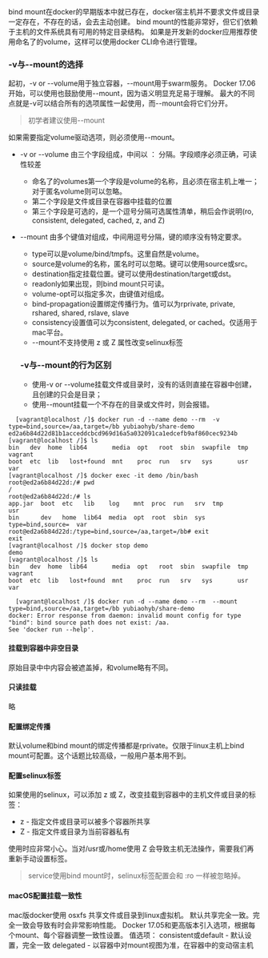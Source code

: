 bind mount在docker的早期版本中就已存在，docker宿主机并不要求文件或目录一定存在，不存在的话，会去主动创建。
bind mount的性能非常好，但它们依赖于主机的文件系统具有可用的特定目录结构。
如果是开发新的docker应用推荐使用命名了的volume，这样可以使用docker CLI命令进行管理。

### -v与--mount的选择
起初，-v or --volume用于独立容器，--mount用于swarm服务。
Docker 17.06开始，可以使用也鼓励使用--mount，因为语义明显充足易于理解。
最大的不同点就是-v可以结合所有的选项属性一起使用，而--mount会将它们分开。
> 初学者建议使用--mount

如果需要指定volume驱动选项，则必须使用--mount。
* -v or --volume
  由三个字段组成，中间以 ： 分隔。字段顺序必须正确，可读性较差
  * 命名了的volumes第一个字段是volume的名称，且必须在宿主机上唯一；对于匿名volume则可以忽略。
  * 第二个字段是文件或目录在容器中挂载的位置
  * 第三个字段是可选的，是一个逗号分隔可选属性清单，稍后会作说明(ro, consistent, delegated, cached, z, and Z)

* --mount
  由多个键值对组成，中间用逗号分隔，键的顺序没有特定要求。
  * type可以是volume/bind/tmpfs。这里自然是volume。
  * source是volume的名称，匿名时可以忽略。键可以使用source或src。
  * destination指定挂载位置。键可以使用destination/target或dst。
  * readonly如果出现，则bind mount只可读。
  * volume-opt可以指定多次，由键值对组成。
  * bind-propagation设置绑定传播行为。值可以为rprivate, private, rshared, shared, rslave, slave
  * consistency设置值可以为consistent, delegated, or cached。仅适用于mac平台。
  * --mount不支持使用 z 或 Z 属性改变selinux标签
  
  ### -v与--mount的行为区别
  * 使用-v or --volume挂载文件或目录时，没有的话则直接在容器中创建，且创建的只会是目录；
  * 使用--mount挂载一个不存在的目录或文件时，则会报错。
```
  [vagrant@localhost /]$ docker run -d --name demo --rm  -v type=bind,source=/aa,target=/bb yubiaohyb/share-demo
ed2a6b84d22d81b1acceddcbcd969d16a5a032091ca1edcefb9af860cec9234b
[vagrant@localhost /]$ ls
bin   dev  home  lib64       media  opt   root  sbin  swapfile  tmp  vagrant
boot  etc  lib   lost+found  mnt    proc  run   srv   sys       usr  var
[vagrant@localhost /]$ docker exec -it demo /bin/bash
root@ed2a6b84d22d:/# pwd
/
root@ed2a6b84d22d:/# ls
app.jar  boot  etc   lib    log    mnt  proc  run   srv  tmp                usr
bin      dev   home  lib64  media  opt  root  sbin  sys  type=bind,source=  var
root@ed2a6b84d22d:/type=bind,source=/aa,target=/bb# exit
exit
[vagrant@localhost /]$ docker stop demo
demo
[vagrant@localhost /]$ ls
bin   dev  home  lib64       media  opt   root  sbin  swapfile  tmp  vagrant
boot  etc  lib   lost+found  mnt    proc  run   srv   sys       usr  var
```
```
  [vagrant@localhost /]$ docker run -d --name demo --rm  --mount type=bind,source=/aa,target=/bb yubiaohyb/share-demo
docker: Error response from daemon: invalid mount config for type "bind": bind source path does not exist: /aa.
See 'docker run --help'.
```
#### 挂载到容器中非空目录
原始目录中中内容会被遮盖掉，和volume略有不同。

#### 只读挂载
略

#### 配置绑定传播
默认volume和bind mount的绑定传播都是rprivate。仅限于linux主机上bind mount可配置。这个话题比较高级，一般用户基本用不到。


#### 配置selinux标签
如果使用的selinux，可以添加 z 或 Z，改变挂载到容器中的主机文件或目录的标签：
* z - 指定文件或目录可以被多个容器所共享
* Z - 指定文件或目录为当前容器私有

使用时应非常小心。当对/usr或/home使用 Z 会导致主机无法操作，需要我们再重新手动设置标签。
> service使用bind mount时，selinux标签配置会和 :ro 一样被忽略掉。

#### macOS配置挂载一致性
mac版docker使用 osxfs 共享文件或目录到linux虚拟机。
默认共享完全一致。完全一致会导致有时会非常影响性能。
Docker 17.05和更高版本引入选项，根据每个mount、每个容器调整一致性设置。
值选项：
consistent或default - 默认设置，完全一致
delegated - 以容器中对mount视图为准，在容器中的变动宿主机


